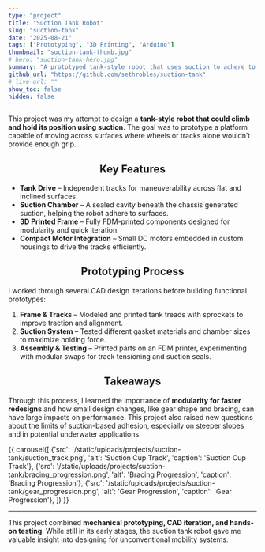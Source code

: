 ```yaml
---
type: "project"
title: "Suction Tank Robot"
slug: "suction-tank"
date: "2025-08-21"
tags: ["Prototyping", "3D Printing", "Arduino"]
thumbnail: "suction-tank-thumb.jpg"
# hero: "suction-tank-hero.jpg"
summary: "A prototyped tank-style robot that uses suction to adhere to surfaces, designed with 3D printed parts and modular components."
github_url: "https://github.com/sethrobles/suction-tank"
# live_url: ""
show_toc: false
hidden: false
---
```


This project was my attempt to design a **tank-style robot that could climb and hold its position using suction**. The goal was to prototype a platform capable of moving across surfaces where wheels or tracks alone wouldn’t provide enough grip.

<h2 style="text-align:center;">Key Features</h2>

- **Tank Drive** – Independent tracks for maneuverability across flat and inclined surfaces.
- **Suction Chamber** – A sealed cavity beneath the chassis generated suction, helping the robot adhere to surfaces.
- **3D Printed Frame** – Fully FDM-printed components designed for modularity and quick iteration.
- **Compact Motor Integration** – Small DC motors embedded in custom housings to drive the tracks efficiently.

<h2 style="text-align:center;">Prototyping Process</h2>

I worked through several CAD design iterations before building functional prototypes:

1. **Frame & Tracks** – Modeled and printed tank treads with sprockets to improve traction and alignment.
2. **Suction System** – Tested different gasket materials and chamber sizes to maximize holding force.
3. **Assembly & Testing** – Printed parts on an FDM printer, experimenting with modular swaps for track tensioning and suction seals.

<h2 style="text-align:center;">Takeaways</h2>

Through this process, I learned the importance of **modularity for faster redesigns** and how small design changes, like gear shape and bracing, can have large impacts on performance. This project also raised new questions about the limits of suction-based adhesion, especially on steeper slopes and in potential underwater applications.

{{ carousel([
  {'src': '/static/uploads/projects/suction-tank/suction_track.png', 'alt': 'Suction Cup Track', 'caption': 'Suction Cup Track'},
  {'src': '/static/uploads/projects/suction-tank/bracing_progression.png', 'alt': 'Bracing Progression', 'caption': 'Bracing Progression'},
  {'src': '/static/uploads/projects/suction-tank/gear_progression.png', 'alt': 'Gear Progression', 'caption': 'Gear Progression'},
]) }}

---

This project combined **mechanical prototyping, CAD iteration, and hands-on testing**. While still in its early stages, the suction tank robot gave me valuable insight into designing for unconventional mobility systems.
